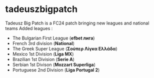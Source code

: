 # tadeuszbigpatch
Tadeusz Big Patch is a FC24 patch bringing new leagues and national teams
Added leagues : 
- The Bulgarian First League (**efbet лига**)
- French 3rd division (**National**)
- The Greek Super League (**Σούπερ Λίγκα Ελλάδα**)
- Mexico 1st Division (**Liga MX**)
- Brazilian 1st Division (**Serie A**)
- Serbian 1st Divison (**Mozzart Superliga**)
- Portuguese 2nd Division (**Liga Portugal 2**)
